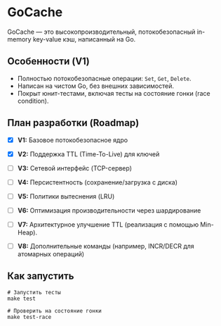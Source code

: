 # GoCache

GoCache — это высокопроизводительный, потокобезопасный in-memory key-value кэш, написанный на Go.

## Особенности (V1)

*   Полностью потокобезопасные операции: `Set`, `Get`, `Delete`.
*   Написан на чистом Go, без внешних зависимостей.
*   Покрыт юнит-тестами, включая тесты на состояние гонки (race condition).

## План разработки (Roadmap)

- [x] **V1:** Базовое потокобезопасное ядро
- [x] **V2:** Поддержка TTL (Time-To-Live) для ключей
- [ ] **V3:** Сетевой интерфейс (TCP-сервер)
- [ ] **V4:** Персистентность (сохранение/загрузка с диска)
- [ ] **V5:** Политики вытеснения (LRU)
- [ ] **V6:** Оптимизация производительности через шардирование
- [ ] **V7:** Архитектурное улучшение TTL (реализация с помощью Min-Heap).
- [ ] **V8:** Дополнительные команды (например, INCR/DECR для атомарных операций)


## Как запустить

```shell
# Запустить тесты
make test

# Проверить на состояние гонки
make test-race